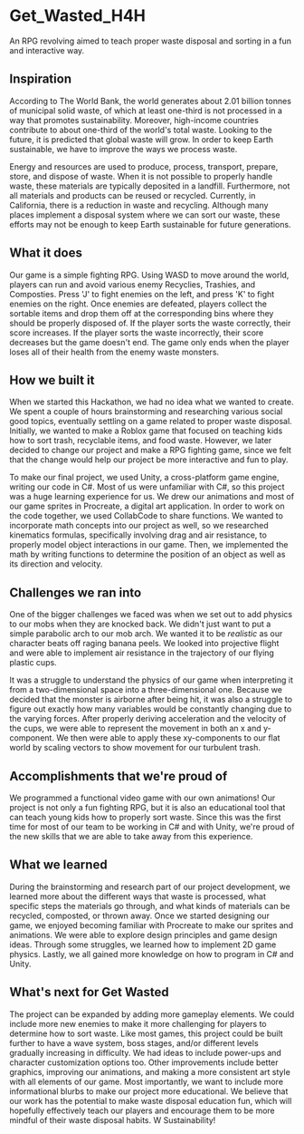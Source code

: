 # Get_Wasted_H4H
An RPG revolving aimed to teach proper waste disposal 
and sorting in a fun and interactive way.

## Inspiration
According to The World Bank, the world generates about 
2.01 billion tonnes of municipal solid waste, of which 
at least one-third is not processed in a way that promotes 
sustainability. Moreover, high-income countries contribute 
to about one-third of the world's total waste. Looking to 
the future, it is predicted that global waste will grow. 
In order to keep Earth sustainable, we have to improve the 
ways we process waste.

Energy and resources are used to produce, process, transport, 
prepare, store, and dispose of waste. When it is not possible 
to properly handle waste, these materials are typically deposited
in a landfill. Furthermore, not all materials and products can 
be reused or recycled. Currently, in California, there is a 
reduction in waste and recycling. Although many places implement
a disposal system where we can sort our waste, these efforts
may not be enough to keep Earth sustainable for future generations.

## What it does
Our game is a simple fighting RPG. Using WASD to move around the
world, players can run and avoid various enemy Recyclies, Trashies,
and Composties. Press 'J' to fight enemies on the left, and press 
'K' to fight enemies on the right. Once enemies are defeated, players
collect the sortable items and drop them off at the corresponding 
bins where they should be properly disposed of. If the player sorts 
the waste correctly, their score increases. If the player sorts the
waste incorrectly, their score decreases but the game doesn't end. 
The game only ends when the player loses all of their health from 
the enemy waste monsters.

## How we built it
When we started this Hackathon, we had no idea what we wanted to 
create. We spent a couple of hours brainstorming and researching 
various social good topics, eventually settling on a game related
to proper waste disposal. Initially, we wanted to make a Roblox game
that focused on teaching kids how to sort trash, recyclable items,
and food waste. However, we later decided to change our project and 
make a RPG fighting game, since we felt that the change would help 
our project be more interactive and fun to play. 

To make our final project, we used Unity, a cross-platform game engine,
writing our code in C#. Most of us were unfamiliar with C#, so this
project was a huge learning experience for us. We drew our animations 
and most of our game sprites in Procreate, a digital art application.
In order to work on the code together, we used CollabCode to share functions. 
We wanted to incorporate math concepts into our project as well, so we researched 
kinematics formulas, specifically involving drag and air resistance, to properly
model object interactions in our game. Then, we implemented the math by writing 
functions to determine the position of an object as well as its direction and velocity.

## Challenges we ran into
One of the bigger challenges we faced was when we set out to add physics to 
our mobs when they are knocked back. We didn't just want to put a simple 
parabolic arch to our mob arch. We wanted it to be _realistic_ as our character
beats off raging banana peels. We looked into projective flight and were
able to implement air resistance in the trajectory of our flying plastic cups. 

It was a struggle to understand the physics of our game when interpreting 
it from a two-dimensional space into a three-dimensional one. Because we 
decided that the monster is airborne after being hit, it was also a struggle
to figure out exactly how many variables would be constantly changing due 
to the varying forces. After properly deriving acceleration and the velocity
of the cups, we were able to represent the movement in both an x and y-component.
We then were able to apply these xy-components to our flat world by scaling 
vectors to show movement for our turbulent trash.

## Accomplishments that we're proud of
We programmed a functional video game with our own animations! Our project
is not only a fun fighting RPG, but it is also an educational tool that can 
teach young kids how to properly sort waste. Since this was the first time 
for most of our team to be working in C# and with Unity, we're proud of the
new skills that we are able to take away from this experience.

## What we learned
During the brainstorming and research part of our project development,
we learned more about the different ways that waste is processed, what 
specific steps the materials go through, and what kinds of materials can 
be recycled, composted, or thrown away. Once we started designing our game, 
we enjoyed becoming familiar with Procreate to make our sprites and animations. 
We were able to explore design principles and game design ideas. Through 
some struggles, we learned how to implement 2D game physics. Lastly, we all 
gained more knowledge on how to program in C# and Unity.

## What's next for Get Wasted
The project can be expanded by adding more gameplay elements. We could 
include more new enemies to make it more challenging for players to determine
how to sort waste. Like most games, this project could be built further to 
have a wave system, boss stages, and/or different levels gradually increasing
in difficulty. We had ideas to include power-ups and character customization 
options too. Other improvements include better graphics, improving our 
animations, and making a more consistent art style with all elements of our 
game. Most importantly, we want to include more informational blurbs to make 
our project more educational. We believe that our work has the potential to 
make waste disposal education fun, which will hopefully effectively teach our
players and encourage them to be more mindful of their waste disposal habits.
W Sustainability!
